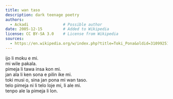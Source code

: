 ```yaml
---
title: wan taso
description: dark teenage poetry
authors:
  - Ackadi               # Possible author
date: 2005-12-15         # Added to Wikipedia
license: CC BY-SA 3.0    # License from Wikipedia
sources:
  - https://en.wikipedia.org/w/index.php?title=Toki_Pona&oldid=31099251
---
```


ijo li moku e mi.  \
mi wile pakala.  \
pimeja li tawa insa kon mi.  \
jan ala li ken sona e pilin ike mi.  \
toki musi o, sina jan pona mi wan taso.  \
telo pimeja ni li telo loje mi, li ale mi.  \
tenpo ale la pimeja li lon.
